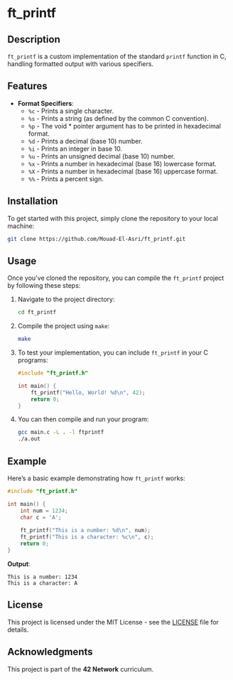 # ft_printf

## Description

`ft_printf` is a custom implementation of the standard `printf` function in C, handling formatted output with various specifiers.

## Features

- **Format Specifiers**: 
  - `%c` - Prints a single character.
  - `%s` - Prints a string (as defined by the common C convention).
  - `%p` - The void * pointer argument has to be printed in hexadecimal format.
  - `%d` - Prints a decimal (base 10) number.
  - `%i` - Prints an integer in base 10.
  - `%u` - Prints an unsigned decimal (base 10) number.
  - `%x` - Prints a number in hexadecimal (base 16) lowercase format.
  - `%X` - Prints a number in hexadecimal (base 16) uppercase format.
  - `%%` - Prints a percent sign.

## Installation

To get started with this project, simply clone the repository to your local machine:

```bash
git clone https://github.com/Mouad-El-Asri/ft_printf.git
```

## Usage

Once you've cloned the repository, you can compile the `ft_printf` project by following these steps:

1. Navigate to the project directory:

    ```bash
    cd ft_printf
    ```

2. Compile the project using `make`:

    ```bash
    make
    ```

3. To test your implementation, you can include `ft_printf` in your C programs:

    ```c
    #include "ft_printf.h"

    int main() {
        ft_printf("Hello, World! %d\n", 42);
        return 0;
    }
    ```

4. You can then compile and run your program:

    ```bash
    gcc main.c -L . -l ftprintf
    ./a.out
    ```

## Example

Here’s a basic example demonstrating how `ft_printf` works:

```c
#include "ft_printf.h"

int main() {
    int num = 1234;
    char c = 'A';
    
    ft_printf("This is a number: %d\n", num);
    ft_printf("This is a character: %c\n", c);
    return 0;
}
```

**Output**:

```
This is a number: 1234
This is a character: A
```

## License

This project is licensed under the MIT License - see the [LICENSE](LICENSE) file for details.

## Acknowledgments

This project is part of the **42 Network** curriculum.


